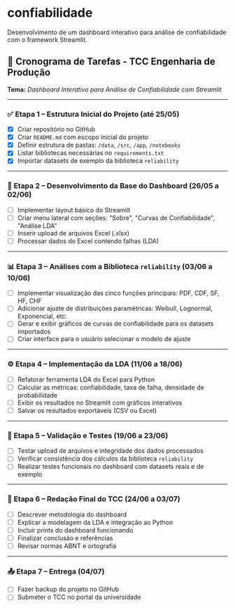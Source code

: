 # confiabilidade
Desenvolvimento de um dashboard interativo para análise de confiabilidade com o framework Streamlit.


## 📅 Cronograma de Tarefas - TCC Engenharia de Produção

**Tema:** *Dashboard Interativo para Análise de Confiabilidade com Streamlit*

---

### ✅ Etapa 1 – Estrutura Inicial do Projeto (até 25/05)
- [x] Criar repositório no GitHub
- [x] Criar `README.md` com escopo inicial do projeto
- [x] Definir estrutura de pastas: `/data`, `/src`, `/app`, `/notebooks`
- [x] Listar bibliotecas necessárias no `requirements.txt`
- [x] Importar datasets de exemplo da biblioteca `reliability`

---

### 🔧 Etapa 2 – Desenvolvimento da Base do Dashboard (26/05 a 02/06)
- [ ] Implementar layout básico do Streamlit
- [ ] Criar menu lateral com seções: "Sobre", "Curvas de Confiabilidade", "Análise LDA"
- [ ] Inserir upload de arquivos Excel (.xlsx)
- [ ] Processar dados do Excel contendo falhas (LDA)

---

### 📊 Etapa 3 – Análises com a Biblioteca `reliability` (03/06 a 10/06)
- [ ] Implementar visualização das cinco funções principais: PDF, CDF, SF, HF, CHF
- [ ] Adicionar ajuste de distribuições paramétricas: Weibull, Lognormal, Exponencial, etc.
- [ ] Gerar e exibir gráficos de curvas de confiabilidade para os datasets importados
- [ ] Criar interface para o usuário selecionar o modelo de ajuste

---

### ⚙️ Etapa 4 – Implementação da LDA (11/06 a 18/06)
- [ ] Refatorar ferramenta LDA do Excel para Python
- [ ] Calcular as métricas: confiabilidade, taxa de falha, densidade de probabilidade
- [ ] Exibir os resultados no Streamlit com gráficos interativos
- [ ] Salvar os resultados exportáveis (CSV ou Excel)

---

### 🧪 Etapa 5 – Validação e Testes (19/06 a 23/06)
- [ ] Testar upload de arquivos e integridade dos dados processados
- [ ] Verificar consistência dos cálculos da biblioteca `reliability`
- [ ] Realizar testes funcionais no dashboard com datasets reais e de exemplo

---

### 📝 Etapa 6 – Redação Final do TCC (24/06 a 03/07)
- [ ] Descrever metodologia do dashboard
- [ ] Explicar a modelagem da LDA e integração ao Python
- [ ] Incluir prints do dashboard funcionando
- [ ] Finalizar conclusão e referências
- [ ] Revisar normas ABNT e ortografia

---

### 📤 Etapa 7 – Entrega (04/07)
- [ ] Fazer backup do projeto no GitHub
- [ ] Submeter o TCC no portal da universidade
